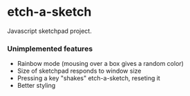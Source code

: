 # etch-a-sketch
Javascript sketchpad project.

### Unimplemented features
* Rainbow mode (mousing over a box gives a random color)
* Size of sketchpad responds to window size
* Pressing a key "shakes" etch-a-sketch, reseting it
* Better styling